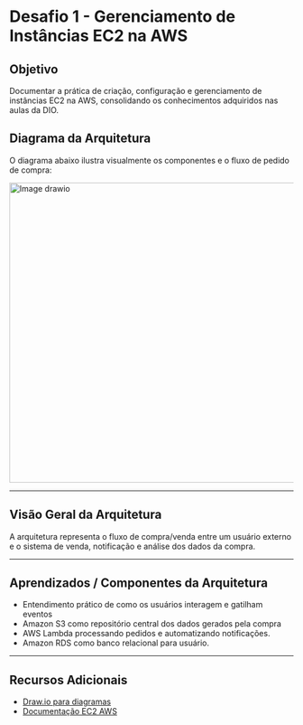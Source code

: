 # Desafio 1 - Gerenciamento de Instâncias EC2 na AWS

## Objetivo
Documentar a prática de criação, configuração e gerenciamento de instâncias EC2 na AWS, consolidando os conhecimentos adquiridos nas aulas da DIO.

## Diagrama da Arquitetura

O diagrama abaixo ilustra visualmente os componentes e o fluxo de pedido de compra:

<img width="521" height="531" alt="Image drawio" src="https://github.com/user-attachments/assets/c2e893be-a818-485a-9128-813734965ea2" />


---

## Visão Geral da Arquitetura

A arquitetura representa o fluxo de compra/venda entre um usuário externo e o sistema de venda, notificação e análise dos dados da compra. 

---

## Aprendizados / Componentes da Arquitetura

- Entendimento prático de como os usuários interagem e gatilham eventos  
- Amazon S3 como repositório central dos dados gerados pela compra 
- AWS Lambda processando pedidos e automatizando notificações.
- Amazon RDS como banco relacional para usuário.

---

##  Recursos Adicionais

- [Draw.io para diagramas](https://draw.io) 
- [Documentação EC2 AWS](https://docs.aws.amazon.com/pt_br/AWSEC2/latest/UserGuide/concepts.html)  





